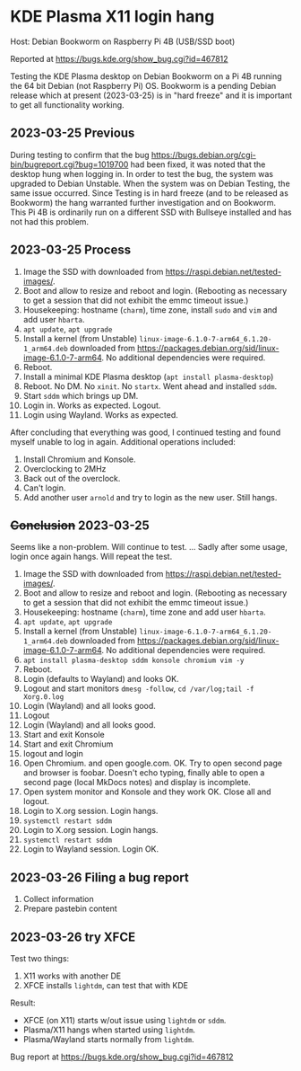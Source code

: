 # KDE Plasma X11 login hang

Host: Debian Bookworm on Raspberry Pi 4B (USB/SSD boot)

Reported at <https://bugs.kde.org/show_bug.cgi?id=467812>

Testing the KDE Plasma desktop on Debian Bookworm on a Pi 4B running the 64 bit Debian (not Raspberry Pi) OS. Bookworm is a pending Debian release which at present (2023-03-25) is in "hard freeze" and it is important to get all functionality working.

## 2023-03-25 Previous

During testing to confirm that the bug <https://bugs.debian.org/cgi-bin/bugreport.cgi?bug=1019700> had been fixed, it was noted that the desktop hung when logging in. In order to test the bug, the system was upgraded to Debian Unstable. When the system was on Debian Testing, the same issue occurred. Since Testing is in hard freeze (and to be released as Bookworm) the hang warranted further investigation  and on Bookworm. This Pi 4B is ordinarily run on a different SSD with Bullseye installed and has not had this problem.

## 2023-03-25 Process

1. Image the SSD with  downloaded from <https://raspi.debian.net/tested-images/>.
1. Boot and allow to resize and reboot and login. (Rebooting as necessary to get a session that did not exhibit the emmc timeout issue.)
1. Housekeeping: hostname (`charm`), time zone, install `sudo` and `vim` and add user `hbarta`.
1. `apt update`, `apt upgrade`
1. Install a kernel (from Unstable) `linux-image-6.1.0-7-arm64_6.1.20-1_arm64.deb` downloaded from <https://packages.debian.org/sid/linux-image-6.1.0-7-arm64>. No additional dependencies were required.
1. Reboot.
1. Install a minimal KDE Plasma desktop (`apt install plasma-desktop`)
1. Reboot. No DM. No `xinit`. No `startx`. Went ahead and installed `sddm`.
1. Start `sddm` which brings up DM.
1. Login in. Works as expected. Logout.
1. Login using Wayland. Works as expected.

After concluding that everything was good, I continued testing and found myself unable to log in again. Additional operations included:

1. Install Chromium and Konsole.
1. Overclocking to 2MHz
1. Back out of the overclock.
1. Can't login.
1. Add another user `arnold` and try to login as the new user. Still hangs.

## ~~Conclusion~~ 2023-03-25

Seems like a non-problem. Will continue to test. ... Sadly after some usage, login once again hangs. Will repeat the test.

1. Image the SSD with  downloaded from <https://raspi.debian.net/tested-images/>.
1. Boot and allow to resize and reboot and login. (Rebooting as necessary to get a session that did not exhibit the emmc timeout issue.)
1. Housekeeping: hostname (`charm`), time zone and add user `hbarta`.
1. `apt update`, `apt upgrade`
1. Install a kernel (from Unstable) `linux-image-6.1.0-7-arm64_6.1.20-1_arm64.deb` downloaded from <https://packages.debian.org/sid/linux-image-6.1.0-7-arm64>. No additional dependencies were required.
1. `apt install plasma-desktop sddm konsole chromium vim -y`
1. Reboot.
1. Login (defaults to Wayland) and looks OK.
1. Logout and start monitors `dmesg -follow`, `cd /var/log;tail -f Xorg.0.log`
1. Login (Wayland) and all looks good.
1. Logout
1. Login (Wayland) and all looks good.
1. Start and exit Konsole
1. Start and exit Chromium
1. logout and login
1. Open Chromium. and open google.com. OK. Try to open second page and browser is foobar. Doesn't echo typing, finally able to open a second page (local MkDocs notes) and display is incomplete.
1. Open system monitor and Konsole and they work OK. Close all and logout.
1. Login to X.org session. Login hangs.
1. `systemctl restart sddm`
1. Login to X.org session. Login hangs.
1. `systemctl restart sddm`
1. Login to Wayland session. Login OK.

## 2023-03-26 Filing a bug report

1. Collect information
1. Prepare pastebin content

## 2023-03-26 try XFCE

Test two things:

1. X11 works with another DE
1. XFCE installs `lightdm`, can test that with KDE

Result: 

* XFCE (on X11) starts w/out issue using `lightdm` or `sddm`. 
* Plasma/X11 hangs when started using `lightdm`.
* Plasma/Wayland starts normally from `lightdm`.

Bug report at <https://bugs.kde.org/show_bug.cgi?id=467812>
